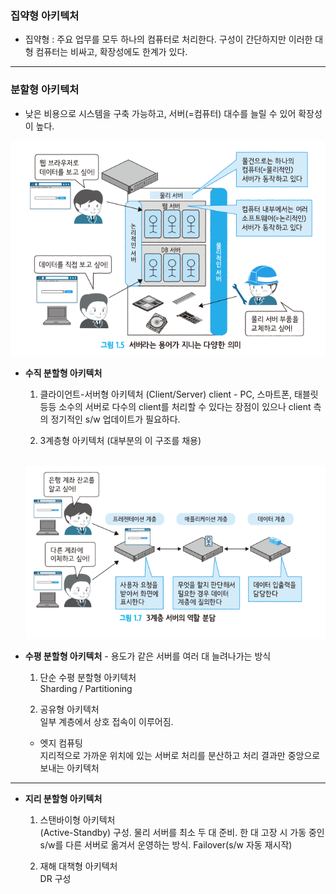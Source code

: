 ### 집약형 아키텍처

-   집약형 : 주요 업무를 모두 하나의 컴퓨터로 처리한다.
    구성이 간단하지만 이러한 대형 컴퓨터는 비싸고, 확장성에도 한계가 있다.

---

### 분할형 아키텍처
-   낮은 비용으로 시스템을 구축 가능하고, 서버(=컴퓨터) 대수를 늘릴 수 있어 확장성이 높다.

<img src="../server.png"><br/>

-   **수직 분할형 아키텍처**

    1. 클라이언트-서버형 아키텍처 (Client/Server)
    client - PC, 스마트폰, 태블릿 등등
    소수의 서버로 다수의 client를 처리할 수 있다는 장점이 있으나 client 측의 정기적인 s/w 업데이트가 필요하다.<br/>

    2. 3계층형 아키텍처 (대부분의 이 구조를 채용)
    <br/>
    <img src="../3layer-server.png"><br/>



-   **수평 분할형 아키텍처** - 용도가 같은 서버를 여러 대 늘려나가는 방식

    1. 단순 수평 분할형 아키텍처 <br/>
    Sharding / Partitioning

    2. 공유형 아키텍처 <br/>
    일부 계층에서 상호 접속이 이루어짐.

    * 엣지 컴퓨팅 <br/>
    지리적으로 가까운 위치에 있는 서버로 처리를 분산하고 처리 결과만 중앙으로 보내는 아키텍처

---

-   **지리 분할형 아키텍처**

    1. 스탠바이형 아키텍처 <br/> (Active-Standby) 구성.
    물리 서버를 최소 두 대 준비. 한 대 고장 시 가동 중인 s/w를 다른 서버로 옮겨서 운영하는 방식.
    Failover(s/w 자동 재시작)

    2. 재해 대책형 아키텍처 <br/>
    DR 구성
